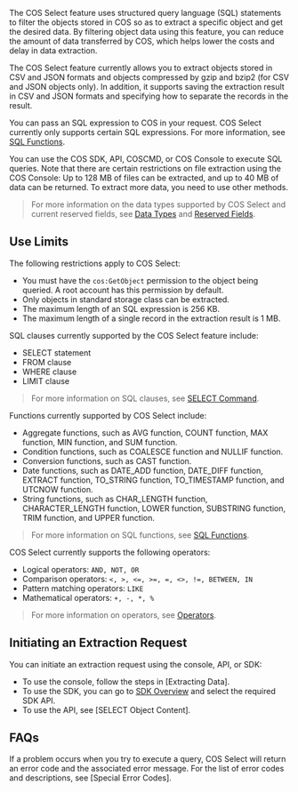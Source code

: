 The COS Select feature uses structured query language (SQL) statements to filter the objects stored in COS so as to extract a specific object and get the desired data. By filtering object data using this feature, you can reduce the amount of data transferred by COS, which helps lower the costs and delay in data extraction.

The COS Select feature currently allows you to extract objects stored in CSV and JSON formats and objects compressed by gzip and bzip2 (for CSV and JSON objects only). In addition, it supports saving the extraction result in CSV and JSON formats and specifying how to separate the records in the result.

You can pass an SQL expression to COS in your request. COS Select currently only supports certain SQL expressions. For more information, see [SQL Functions](https://intl.cloud.tencent.com/document/product/436/32474).

You can use the COS SDK, API, COSCMD, or COS Console to execute SQL queries. Note that there are certain restrictions on file extraction using the COS Console: Up to 128 MB of files can be extracted, and up to 40 MB of data can be returned. To extract more data, you need to use other methods.

>For more information on the data types supported by COS Select and current reserved fields, see [Data Types](https://intl.cloud.tencent.com/document/product/436/32476) and [Reserved Fields](https://intl.cloud.tencent.com/document/product/436/32475).

## Use Limits

The following restrictions apply to COS Select:

- You must have the `cos:GetObject` permission to the object being queried. A root account has this permission by default.
- Only objects in standard storage class can be extracted.
- The maximum length of an SQL expression is 256 KB.
- The maximum length of a single record in the extraction result is 1 MB.

SQL clauses currently supported by the COS Select feature include:

- SELECT statement
- FROM clause
- WHERE clause
- LIMIT clause

>For more information on SQL clauses, see [SELECT Command](https://intl.cloud.tencent.com/document/product/436/32473).

Functions currently supported by COS Select include:

- Aggregate functions, such as AVG function, COUNT function, MAX function, MIN function, and SUM function.
- Condition functions, such as COALESCE function and NULLIF function.
- Conversion functions, such as CAST function.
- Date functions, such as DATE_ADD function, DATE_DIFF function, EXTRACT function, TO_STRING function, TO_TIMESTAMP function, and UTCNOW function.
- String functions, such as CHAR_LENGTH function, CHARACTER_LENGTH function, LOWER function, SUBSTRING function, TRIM function, and UPPER function.

>For more information on SQL functions, see [SQL Functions](https://intl.cloud.tencent.com/document/product/436/32474).

COS Select currently supports the following operators:

- Logical operators: `AND, NOT, OR`
- Comparison operators: `<, >, <=, >=, =, <>, !=, BETWEEN, IN`
- Pattern matching operators: `LIKE`
- Mathematical operators: `+, -, *, %`

>For more information on operators, see [Operators](https://intl.cloud.tencent.com/document/product/436/32477).



## Initiating an Extraction Request

You can initiate an extraction request using the console, API, or SDK:

- To use the console, follow the steps in [Extracting Data].
- To use the SDK, you can go to [SDK Overview](https://intl.cloud.tencent.com/document/product/436/6474) and select the required SDK API.
- To use the API, see [SELECT Object Content].

## FAQs

If a problem occurs when you try to execute a query, COS Select will return an error code and the associated error message. For the list of error codes and descriptions, see [Special Error Codes].                      
